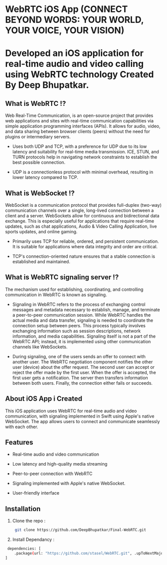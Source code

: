 # WebRTC iOS App (CONNECT BEYOND WORDS: YOUR WORLD, YOUR VOICE, YOUR VISION)

# Developed an iOS application for real-time audio and video calling using WebRTC technology Created By Deep Bhupatkar. 


## What is WebRTC !?

Web Real-Time Communication, is an open-source project that provides web applications and sites with real-time communication capabilities via simple application programming interfaces (APIs). It allows for audio, video, and data sharing between browser clients (peers) without the need for plugins or intermediary servers.

- Uses both UDP and TCP, with a preference for UDP due to its low latency and suitability for real-time media transmission. ICE, STUN, and TURN protocols help in 
  navigating network constraints to establish the best possible connection.
  
- UDP is a connectionless protocol with minimal overhead, resulting in lower latency compared to TCP.


## What is WebSocket !?

WebSocket is a communication protocol that provides full-duplex (two-way) communication channels over a single, long-lived connection between a client and a server. WebSockets allow for continuous and bidirectional data exchange. This is especially useful for applications that require real-time updates, such as chat applications, Audio & Video Calling Application, live sports updates, and online gaming.

- Primarily uses TCP for reliable, ordered, and persistent communication. It is suitable for applications where data integrity and order are critical.

- TCP's connection-oriented nature ensures that a stable connection is established and maintained.

## What is WebRTC signaling server !? 

The mechanism used for establishing, coordinating, and controlling communication in WebRTC is known as signaling.

- Signaling in WebRTC refers to the process of exchanging control messages and metadata necessary to establish, manage, and terminate a peer-to-peer communication 
  session. While WebRTC handles the actual media and data transfer, signaling is needed to coordinate the connection setup between peers. This process typically 
  involves exchanging information such as session descriptions, network information, and media capabilities. Signaling itself is not a part of the WebRTC API; instead, 
  it is implemented using other communication channels like WebSockets.

- During signaling, one of the users sends an offer to connect with another user. The WebRTC negotiation component notifies the other user (device) about the offer 
  request. The second user can accept or reject the offer made by the first user. When the offer is accepted, the first user gets a notification. The server then 
  transfers information between both users. Finally, the connection either fails or succeeds.
  

## About iOS App i Created 

This iOS application uses WebRTC for real-time audio and video communication, with signaling implemented in Swift using Apple's native WebSocket. The app allows users to connect and communicate seamlessly with each other. 

## Features
- Real-time audio and video communication
  
- Low latency and high-quality media streaming
  
- Peer-to-peer connection with WebRTC
  
- Signaling implemented with Apple's native WebSocket.
  
- User-friendly interface

## Installation 

1. Clone the repo :
   
   ```bash
    git clone https://github.com/DeepBhupatkar/Final-WebRTC.git
   ```
2. Install Dependancy :
   
```bash
 dependencies: [
    .package(url: "https://github.com/stasel/WebRTC.git", .upToNextMajor("126.0.0"))
]
  ```




